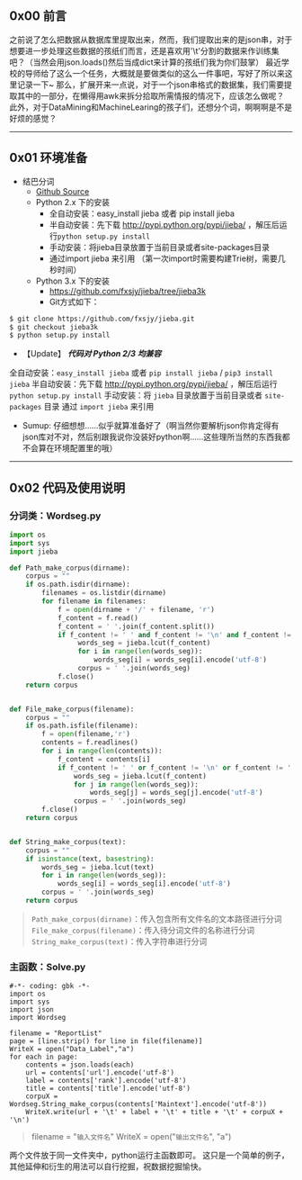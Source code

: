 ## 0x00 前言
之前说了怎么把数据从数据库里提取出来，然而，我们提取出来的是json串，对于想要进一步处理这些数据的孩纸们而言，还是喜欢用'\t'分割的数据来作训练集吧？（当然会用json.loads()然后当成dict来计算的孩纸们我为你们鼓掌）
最近学校的导师给了这么一个任务，大概就是要做类似的这么一件事吧，写好了所以来这里记录一下~
那么，扩展开来一点说，对于一个json串格式的数据集，我们需要提取其中的一部分，在懒得用awk来拆分拾取所需情报的情况下，应该怎么做呢？
此外，对于DataMining和MachineLearing的孩子们，还想分个词，啊啊啊是不是好烦的感觉？


----------


## 0x01 环境准备
+ 结巴分词
	+ [Github Source](https://github.com/fxsjy/jieba)
	+ Python 2.x 下的安装
		+ 全自动安装：easy_install jieba 或者 pip install jieba
		+ 半自动安装：先下载 http://pypi.python.org/pypi/jieba/ ，解压后运行`python setup.py install`
		+ 手动安装：将jieba目录放置于当前目录或者site-packages目录
		+ 通过import jieba 来引用 （第一次import时需要构建Trie树，需要几秒时间）
	+ Python 3.x 下的安装
		+ https://github.com/fxsjy/jieba/tree/jieba3k
		+ Git方式如下：
```sh
$ git clone https://github.com/fxsjy/jieba.git
$ git checkout jieba3k
$ python setup.py install
```
+ 【Update】 ***代码对 Python 2/3 均兼容***

全自动安装：`easy_install jieba` 或者 `pip install jieba` / `pip3 install jieba`
半自动安装：先下载 http://pypi.python.org/pypi/jieba/ ，解压后运行 `python setup.py install`
手动安装：将 `jieba` 目录放置于当前目录或者 `site-packages` 目录
通过 `import jieba` 来引用

+ Sumup:
仔细想想……似乎就算准备好了（啊当然你要解析json你肯定得有json库对不对，然后别跟我说你没装好python啊……这些理所当然的东西我都不会算在环境配置里的哦）


----------


## 0x02 代码及使用说明
### 分词类：Wordseg.py

``` py
import os
import sys
import jieba

def Path_make_corpus(dirname):
    corpus = ""
    if os.path.isdir(dirname):
        filenames = os.listdir(dirname)
        for filename in filenames:
            f = open(dirname + '/' + filename, 'r')
            f_content = f.read()
            f_content = ' '.join(f_content.split())
            if f_content != ' ' and f_content != '\n' and f_content != '':
                 words_seg = jieba.lcut(f_content)
                 for i in range(len(words_seg)):
                     words_seg[i] = words_seg[i].encode('utf-8')
                 corpus = ' '.join(words_seg)
            f.close()
    return corpus


def File_make_corpus(filename):
    corpus = ""
    if os.path.isfile(filename):
        f = open(filename,'r')
        contents = f.readlines()
        for i in range(len(contents)):
            f_content = contents[i]
            if f_content != ' ' or f_content != '\n' or f_content != '':
                words_seg = jieba.lcut(f_content)
                for j in range(len(words_seg)):
                    words_seg[j] = words_seg[j].encode('utf-8')
                corpus = ' '.join(words_seg)
        f.close()
    return corpus


def String_make_corpus(text):
    corpus = ""
    if isinstance(text, basestring):
        words_seg = jieba.lcut(text)
        for i in range(len(words_seg)):
            words_seg[i] = words_seg[i].encode('utf-8')
        corpus = ' '.join(words_seg)
    return corpus
```
> `Path_make_corpus(dirname)`：传入包含所有文件名的文本路径进行分词
> `File_make_corpus(filename)`：传入待分词文件的名称进行分词
> `String_make_corpus(text)`：传入字符串进行分词


### 主函数：Solve.py

```
#-*- coding: gbk -*-
import os
import sys
import json
import Wordseg

filename = "ReportList"
page = [line.strip() for line in file(filename)]
WriteX = open("Data_Label","a")
for each in page:
    contents = json.loads(each)
    url = contents['url'].encode('utf-8')
    label = contents['rank'].encode('utf-8')
    title = contents['title'].encode('utf-8')
    corpuX = Wordseg.String_make_corpus(contents['Maintext'].encode('utf-8'))
    WriteX.write(url + '\t' + label + '\t' + title + '\t' + corpuX + '\n')
```
> filename = "`输入文件名`"
> WriteX = open("`输出文件名`", "a")

两个文件放于同一文件夹中，python运行主函数即可。
这只是一个简单的例子，其他延伸和衍生的用法可以自行挖掘，祝数据挖掘愉快。
